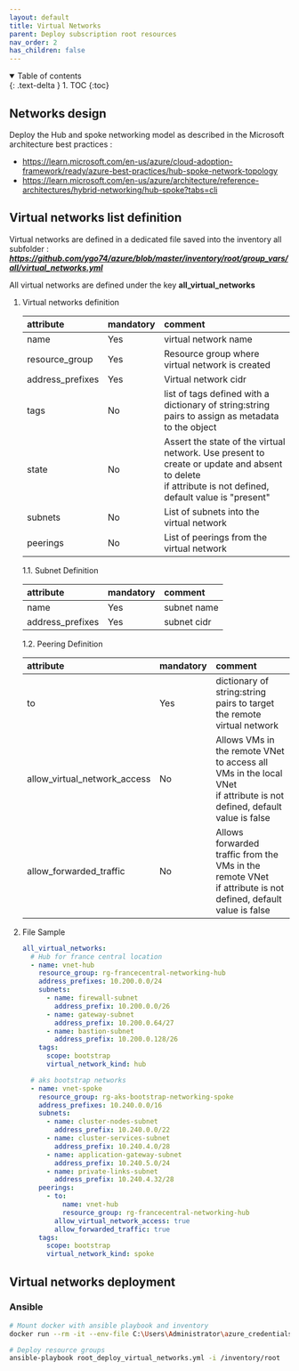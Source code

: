 ```yaml
---
layout: default
title: Virtual Networks
parent: Deploy subscription root resources
nav_order: 2
has_children: false
---
```


<details open markdown="block">
  <summary>
    Table of contents
  </summary>
  {: .text-delta }
1. TOC
{:toc}
</details>

## Networks design

Deploy the Hub and spoke networking model as described in the Microsoft architecture best practices :

* <https://learn.microsoft.com/en-us/azure/cloud-adoption-framework/ready/azure-best-practices/hub-spoke-network-topology>
* <https://learn.microsoft.com/en-us/azure/architecture/reference-architectures/hybrid-networking/hub-spoke?tabs=cli>

## Virtual networks list definition

Virtual networks are defined in a dedicated file saved into the inventory all subfolder : **_<https://github.com/ygo74/azure/blob/master/inventory/root/group_vars/all/virtual_networks.yml>_**

All virtual networks are defined under the key **all_virtual_networks**

1. Virtual networks definition

    | attribute        | mandatory | comment                                         |
    |:---------------- |:--------- |:----------------------------------------------- |
    | name             | Yes       | virtual network name                            |
    | resource_group   | Yes       | Resource group where virtual network is created |
    | address_prefixes | Yes       | Virtual network cidr                            | 
    | tags             | No        | list of tags defined with a dictionary of string:string pairs to assign as metadata to the object |
    | state            | No        | Assert the state of the virtual network. Use present to create or update and absent to delete<br>if attribute is not defined, default value is "present"          |
    | subnets          | No        | List of subnets into the virtual network  |
    | peerings         | No        | List of peerings from the virtual network |

    1.1. Subnet Definition

      | attribute        | mandatory | comment                                         |
      |:---------------- |:--------- |:----------------------------------------------- |
      | name             | Yes       | subnet name                                     |
      | address_prefixes | Yes       | subnet cidr                                     | 

    1.2. Peering Definition

      | attribute        | mandatory | comment                                         |
      |:---------------- |:--------- |:----------------------------------------------- |
      | to               | Yes       | dictionary of string:string pairs to target the remote virtual network |
      | allow_virtual_network_access | No       | Allows VMs in the remote VNet to access all VMs in the local VNet<br>if attribute is not defined, default value is false | 
      | allow_forwarded_traffic      | No       | Allows forwarded traffic from the VMs in the remote VNet<br>if attribute is not defined, default value is false |  

2. File Sample

    ``` yaml
    all_virtual_networks:
      # Hub for france central location
      - name: vnet-hub
        resource_group: rg-francecentral-networking-hub
        address_prefixes: 10.200.0.0/24
        subnets:
          - name: firewall-subnet
            address_prefix: 10.200.0.0/26
          - name: gateway-subnet
            address_prefix: 10.200.0.64/27
          - name: bastion-subnet
            address_prefix: 10.200.0.128/26
        tags:
          scope: bootstrap
          virtual_network_kind: hub

      # aks bootstrap networks
      - name: vnet-spoke
        resource_group: rg-aks-bootstrap-networking-spoke
        address_prefixes: 10.240.0.0/16
        subnets:
          - name: cluster-nodes-subnet
            address_prefix: 10.240.0.0/22
          - name: cluster-services-subnet
            address_prefix: 10.240.4.0/28
          - name: application-gateway-subnet
            address_prefix: 10.240.5.0/24
          - name: private-links-subnet
            address_prefix: 10.240.4.32/28
        peerings:
          - to:
              name: vnet-hub
              resource_group: rg-francecentral-networking-hub
            allow_virtual_network_access: true
            allow_forwarded_traffic: true
        tags:
          scope: bootstrap
          virtual_network_kind: spoke

    ```

## Virtual networks deployment

### Ansible

``` bash
# Mount docker with ansible playbook and inventory
docker run --rm -it --env-file C:\Users\Administrator\azure_credentials  -v "$(Get-Location)/ansible:/ansible:rw" -v "$(Get-Location)/inventory:/inventory:rw" -w /ansible local/ansible bash

# Deploy resource groups
ansible-playbook root_deploy_virtual_networks.yml -i /inventory/root

```
